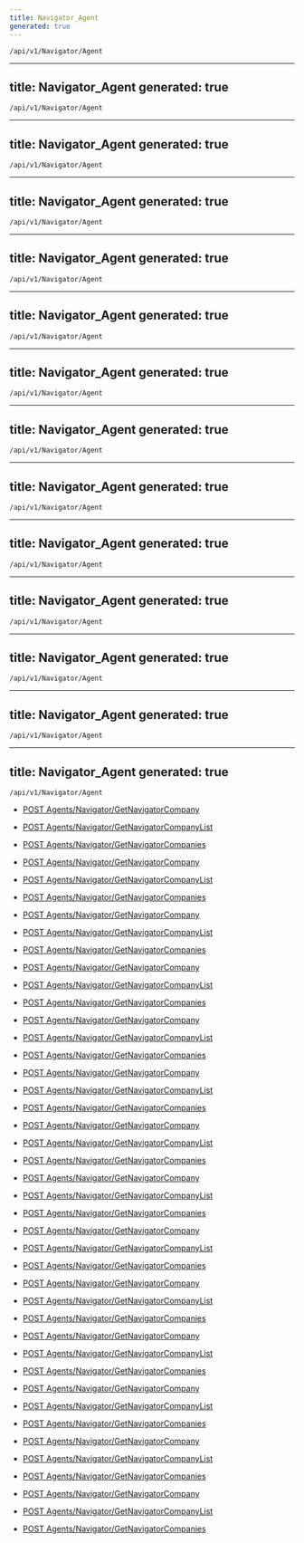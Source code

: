 ```yaml
---
title: Navigator_Agent
generated: true
---
```


```http
/api/v1/Navigator/Agent
```

---
title: Navigator_Agent
generated: true
---

```http
/api/v1/Navigator/Agent
```

---
title: Navigator_Agent
generated: true
---

```http
/api/v1/Navigator/Agent
```

---
title: Navigator_Agent
generated: true
---

```http
/api/v1/Navigator/Agent
```

---
title: Navigator_Agent
generated: true
---

```http
/api/v1/Navigator/Agent
```

---
title: Navigator_Agent
generated: true
---

```http
/api/v1/Navigator/Agent
```

---
title: Navigator_Agent
generated: true
---

```http
/api/v1/Navigator/Agent
```

---
title: Navigator_Agent
generated: true
---

```http
/api/v1/Navigator/Agent
```

---
title: Navigator_Agent
generated: true
---

```http
/api/v1/Navigator/Agent
```

---
title: Navigator_Agent
generated: true
---

```http
/api/v1/Navigator/Agent
```

---
title: Navigator_Agent
generated: true
---

```http
/api/v1/Navigator/Agent
```

---
title: Navigator_Agent
generated: true
---

```http
/api/v1/Navigator/Agent
```

---
title: Navigator_Agent
generated: true
---

```http
/api/v1/Navigator/Agent
```

---
title: Navigator_Agent
generated: true
---

```http
/api/v1/Navigator/Agent
```




* [POST Agents/Navigator/GetNavigatorCompany](v1NavigatorAgent_GetNavigatorCompany.md)

* [POST Agents/Navigator/GetNavigatorCompanyList](v1NavigatorAgent_GetNavigatorCompanyList.md)

* [POST Agents/Navigator/GetNavigatorCompanies](v1NavigatorAgent_GetNavigatorCompanies.md)


* [POST Agents/Navigator/GetNavigatorCompany](v1NavigatorAgent_GetNavigatorCompany.md)

* [POST Agents/Navigator/GetNavigatorCompanyList](v1NavigatorAgent_GetNavigatorCompanyList.md)

* [POST Agents/Navigator/GetNavigatorCompanies](v1NavigatorAgent_GetNavigatorCompanies.md)


* [POST Agents/Navigator/GetNavigatorCompany](v1NavigatorAgent_GetNavigatorCompany.md)

* [POST Agents/Navigator/GetNavigatorCompanyList](v1NavigatorAgent_GetNavigatorCompanyList.md)

* [POST Agents/Navigator/GetNavigatorCompanies](v1NavigatorAgent_GetNavigatorCompanies.md)


* [POST Agents/Navigator/GetNavigatorCompany](v1NavigatorAgent_GetNavigatorCompany.md)

* [POST Agents/Navigator/GetNavigatorCompanyList](v1NavigatorAgent_GetNavigatorCompanyList.md)

* [POST Agents/Navigator/GetNavigatorCompanies](v1NavigatorAgent_GetNavigatorCompanies.md)


* [POST Agents/Navigator/GetNavigatorCompany](v1NavigatorAgent_GetNavigatorCompany.md)

* [POST Agents/Navigator/GetNavigatorCompanyList](v1NavigatorAgent_GetNavigatorCompanyList.md)

* [POST Agents/Navigator/GetNavigatorCompanies](v1NavigatorAgent_GetNavigatorCompanies.md)


* [POST Agents/Navigator/GetNavigatorCompany](v1NavigatorAgent_GetNavigatorCompany.md)

* [POST Agents/Navigator/GetNavigatorCompanyList](v1NavigatorAgent_GetNavigatorCompanyList.md)

* [POST Agents/Navigator/GetNavigatorCompanies](v1NavigatorAgent_GetNavigatorCompanies.md)


* [POST Agents/Navigator/GetNavigatorCompany](v1NavigatorAgent_GetNavigatorCompany.md)

* [POST Agents/Navigator/GetNavigatorCompanyList](v1NavigatorAgent_GetNavigatorCompanyList.md)

* [POST Agents/Navigator/GetNavigatorCompanies](v1NavigatorAgent_GetNavigatorCompanies.md)


* [POST Agents/Navigator/GetNavigatorCompany](v1NavigatorAgent_GetNavigatorCompany.md)

* [POST Agents/Navigator/GetNavigatorCompanyList](v1NavigatorAgent_GetNavigatorCompanyList.md)

* [POST Agents/Navigator/GetNavigatorCompanies](v1NavigatorAgent_GetNavigatorCompanies.md)


* [POST Agents/Navigator/GetNavigatorCompany](v1NavigatorAgent_GetNavigatorCompany.md)

* [POST Agents/Navigator/GetNavigatorCompanyList](v1NavigatorAgent_GetNavigatorCompanyList.md)

* [POST Agents/Navigator/GetNavigatorCompanies](v1NavigatorAgent_GetNavigatorCompanies.md)


* [POST Agents/Navigator/GetNavigatorCompany](v1NavigatorAgent_GetNavigatorCompany.md)

* [POST Agents/Navigator/GetNavigatorCompanyList](v1NavigatorAgent_GetNavigatorCompanyList.md)

* [POST Agents/Navigator/GetNavigatorCompanies](v1NavigatorAgent_GetNavigatorCompanies.md)


* [POST Agents/Navigator/GetNavigatorCompany](v1NavigatorAgent_GetNavigatorCompany.md)

* [POST Agents/Navigator/GetNavigatorCompanyList](v1NavigatorAgent_GetNavigatorCompanyList.md)

* [POST Agents/Navigator/GetNavigatorCompanies](v1NavigatorAgent_GetNavigatorCompanies.md)


* [POST Agents/Navigator/GetNavigatorCompany](v1NavigatorAgent_GetNavigatorCompany.md)

* [POST Agents/Navigator/GetNavigatorCompanyList](v1NavigatorAgent_GetNavigatorCompanyList.md)

* [POST Agents/Navigator/GetNavigatorCompanies](v1NavigatorAgent_GetNavigatorCompanies.md)


* [POST Agents/Navigator/GetNavigatorCompany](v1NavigatorAgent_GetNavigatorCompany.md)

* [POST Agents/Navigator/GetNavigatorCompanyList](v1NavigatorAgent_GetNavigatorCompanyList.md)

* [POST Agents/Navigator/GetNavigatorCompanies](v1NavigatorAgent_GetNavigatorCompanies.md)


* [POST Agents/Navigator/GetNavigatorCompany](v1NavigatorAgent_GetNavigatorCompany.md)

* [POST Agents/Navigator/GetNavigatorCompanyList](v1NavigatorAgent_GetNavigatorCompanyList.md)

* [POST Agents/Navigator/GetNavigatorCompanies](v1NavigatorAgent_GetNavigatorCompanies.md)